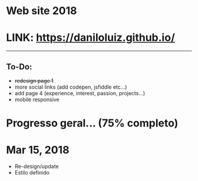 # Web site 2018

# LINK: https://daniloluiz.github.io/

---

## To-Do: 
* ~~redesign page 1~~
* more social links (add codepen, jsfiddle etc...)
* add page 4 (experience, interest, passion, projects...)
* mobile responsive

# Progresso geral... (75% completo)

# Mar 15, 2018
* Re-design/update
* Estilo definido